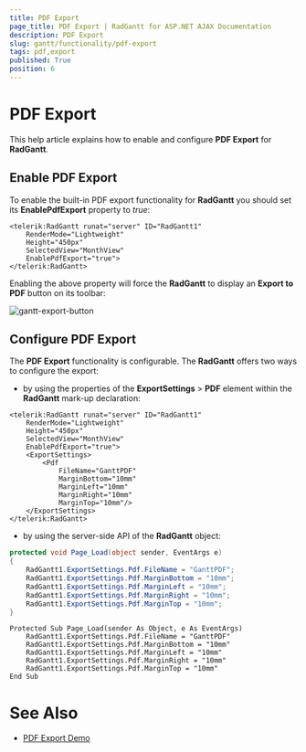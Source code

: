 ```yaml
---
title: PDF Export
page_title: PDF Export | RadGantt for ASP.NET AJAX Documentation
description: PDF Export
slug: gantt/functionality/pdf-export
tags: pdf,export
published: True
position: 6
---
```


# PDF Export

This help article explains how to enable and configure **PDF Export** for **RadGantt**.

## Enable PDF Export

To enable the built-in PDF export functionality for **RadGantt** you should set its **EnablePdfExport** property to *true*:

````ASP.NET
<telerik:RadGantt runat="server" ID="RadGantt1" 
	RenderMode="Lightweight" 
	Height="450px"
	SelectedView="MonthView"
	EnablePdfExport="true">
</telerik:RadGantt>
````


Enabling the above property will force the **RadGantt** to display an **Export to PDF** button on its toolbar:

![gantt-export-button](images/gantt-export-button.png)



## Configure PDF Export

The **PDF Export** functionality is configurable. The **RadGantt** offers two ways to configure the export:

* by using the properties of the **ExportSettings** &gt; **PDF** element within the **RadGantt** mark-up declaration:

````ASP.NET
<telerik:RadGantt runat="server" ID="RadGantt1" 
	RenderMode="Lightweight" 
	Height="450px"
	SelectedView="MonthView"
	EnablePdfExport="true">
	<ExportSettings>
		<Pdf
			FileName="GanttPDF"
			MarginBottom="10mm"
			MarginLeft="10mm"
			MarginRight="10mm"
			MarginTop="10mm"/>
	</ExportSettings>
</telerik:RadGantt>
````


* by using the server-side API of the **RadGantt** object:

````C#
protected void Page_Load(object sender, EventArgs e)
{
	RadGantt1.ExportSettings.Pdf.FileName = "GanttPDF";
	RadGantt1.ExportSettings.Pdf.MarginBottom = "10mm";
	RadGantt1.ExportSettings.Pdf.MarginLeft = "10mm";
	RadGantt1.ExportSettings.Pdf.MarginRight = "10mm";
	RadGantt1.ExportSettings.Pdf.MarginTop = "10mm";
}
````
````VB
Protected Sub Page_Load(sender As Object, e As EventArgs)
	RadGantt1.ExportSettings.Pdf.FileName = "GanttPDF"
	RadGantt1.ExportSettings.Pdf.MarginBottom = "10mm"
	RadGantt1.ExportSettings.Pdf.MarginLeft = "10mm"
	RadGantt1.ExportSettings.Pdf.MarginRight = "10mm"
	RadGantt1.ExportSettings.Pdf.MarginTop = "10mm"
End Sub
````


# See Also

 * [PDF Export Demo](https://demos.telerik.com/aspnet-ajax/gantt/examples/functionality/pdf-export/defaultcs.aspx)

